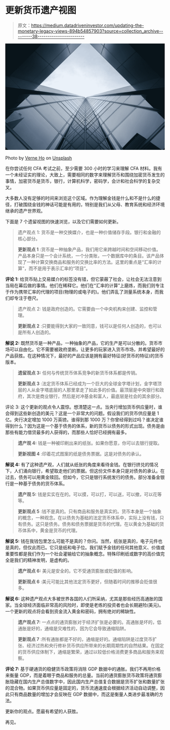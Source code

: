 # 更新货币遗产视图

> 原文：<https://medium.datadriveninvestor.com/updating-the-monetary-legacy-views-894b54857903?source=collection_archive---------38----------------------->

![](img/b8a5d76ed693dd343d2348f50252dfd1.png)

Photo by [Verne Ho](https://unsplash.com/@verneho?utm_source=medium&utm_medium=referral) on [Unsplash](https://unsplash.com?utm_source=medium&utm_medium=referral)

在你尝试任何 CFA 考试之前，至少需要 300 小时的学习来理解 CFA 材料。我有一个未经证实的理论，大致上，需要相同的数字来理解货币和围绕加密货币发生的事情，加密货币是货币，银行，计算机科学，密码学，会计和社会科学的复杂交叉。

大多数人没有足够的时间来浏览这个区域。作为理解金钱是什么和不是什么的捷径，打破围绕金钱的神话可能是有用的，特别是我们从父母、教育系统和经济环境继承的遗产世界观。

下面是 7 个遗留视图的快速浏览，以及它们需要如何更新。

> 遗产观点 1: 货币是一种交换媒介，也是一种价值储存手段。银行和金融的核心部分。
> 
> **更新观点 1** :货币是一种抽象产品，我们用它来跨越时间和空间移动价值。产品本身只是一个会计系统，一个分类账，一个数据库中的条目。该产品体现了一种计算交换商品和服务的交换比率的方法。这里的重点是“汇率的计算”，而不是用于表示汇率的“项目”。

**评论 1:** 给货币贴上交易媒介的标签没有错，但它蒙蔽了社会，让社会无法注意到当局在幕后做的事情。他们在稀释它。他们在“汇率的计算”上磨炼，而我们则专注于作为携带汇率的代理的项目(物理的或电子的)。他们弄乱了测量系统本身，而我们却专注于卷尺。

> 遗产观点 2: 钱是政府创造的。它需要由一个中央机构来创建、监控和管理。
> 
> **更新观点 2** :只要能得到大家的一致同意，钱可以是任何人创造的，也可以是所有人创造的。

**解说 2:** 既然货币是一种产品，一种抽象的产品，它的生产是可以分散的。货币市场可以自由化。它不需要被政府垄断。让更多的玩家进入货币市场，并希望最好的产品获胜。在这种情况下，最好的产品应该是拥有最好特征(好货币的特征)的货币版本。

> **遗留观点 3:** 任何与传统货币体系竞争的新货币体系都是传销。
> 
> **更新观点 3** :法定货币体系已经成为一个巨大的全球金字塔计划，金字塔顶层的人从金字塔底层的人那里拿走了如此多的价值。最顶层是中央银行和政府，其次是商业银行，然后是对冲基金和富人，最底层是社会的其余部分。

评论 3: 这个更新的观点令人震惊。想清楚这一点。当央行增加货币供应量时，谁会得到这些新创造的美元？这是一个非常大的问题。假设我们的货币供应量是 1 亿。央行决定增加 1000 万英镑。谁得到那 1000 万？你曾经得到过吗？谁决定谁得到什么？因为这是一个基于债务的体系，新的货币以债务的形式出现。债务是由那些有能力借贷最多的人获得的，而那些人恰好已经拥有最多。

> **遗产观 4:** 钱是一种被印刷出来的纸张。如果你愿意，你可以去银行提取。
> 
> **更新视图 4** :印着花式图案的纸是债务票据。这是对债务的承认。

**解说 4:** 有了这种遗产观，人们就从纸张的角度来看待金钱。在银行挤兑的情况下，人们涌向银行，希望取走他们的票据。但这份文件本身只是对债务的承认。在过去，债务可以用黄金赎回。但如今，它只是银行系统发行的债务。部分准备金银行是一种基于债务的货币体系。

> **遗产观 5:** 钱是实实在在的。可以摸，可以打，可以送，可以撤，可以花等等。
> 
> **更新观点 5** :钱不是真的。只有商品和服务是真实的。货币本身是一个抽象的概念，一种观念。在以债务为基础的法定货币体系中，实际上没有钱，只有债务。这只是债务。债务和债务票据是货币的代理。在以黄金为基础的货币体系中，黄金是货币的代理。

**解说 5:** 钱在我钱包里怎么可能不是真的？你问。当然，纸张是真的，电子元件也是真的，但仅此而已。它只是纸和电子位。我们赋予金钱的任何其他意义、价值或重要性都是我们作为一个社会灌输给它的抽象概念。特殊印刷纸或数字的高价值完全是我们的精神发明，是虚构的。

> **遗产观点 6:** 美元是安全的。它不受通货膨胀或贬值的影响。
> 
> **更新观点 6** :美元可能比其他法定货币更好，但随着时间的推移会贬值很多。

**解说 6:** 这种遗产观点大多被世界各国的人们所采纳，尤其是那些经历高通胀的国家。当全球经济面临非常高的风险时，即使是老练的投资者也会长期避险(美元)。一个更新的观点将会看到资金流入黄金和密码，拥有绝对的稀缺性。

> **遗产观点 7:** 一点点的通货膨胀对于经济扩张是必要的。高通胀是坏的，低通胀是好的，通缩是灾难性的，因为它会导致通缩陷阱。
> 
> **更新观点 7** :所有通胀都是不好的，通缩是好的。通缩陷阱是过度货币扩张、经济过热和央行修补货币供应所带来的长期周期性的自然结果。在固定的货币供应体制下，通缩是繁荣，通过以较低价格消费更多商品和服务来观察。

**评论 7:** 基于硬通货的稳健货币政策将消除 GDP 数据中的通胀。我们不再用价格来衡量 GDP，而是着眼于商品和服务的总量。当前的通货膨胀货币政策将通货膨胀隐藏在国内生产总值数字中，因此国内生产总值复合数据是货币扩张和数量扩张的混合物。如果货币供应量是固定的，货币流通速度会根据经济活动自动调整，因此只有商品数量的增加才会反映在 GDP 数据中，而这是衡量人类进步最准确的方法。

更新你的观点。愿最有希望的人获胜。

再见。